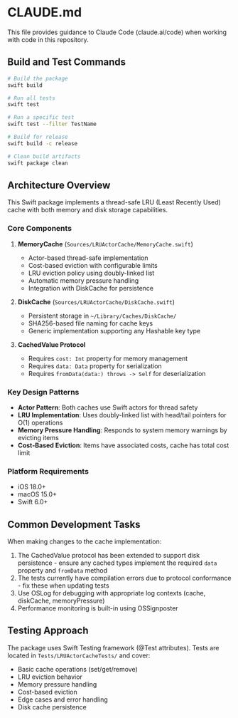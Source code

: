 # CLAUDE.md

This file provides guidance to Claude Code (claude.ai/code) when working with code in this repository.

## Build and Test Commands

```bash
# Build the package
swift build

# Run all tests
swift test

# Run a specific test
swift test --filter TestName

# Build for release
swift build -c release

# Clean build artifacts
swift package clean
```

## Architecture Overview

This Swift package implements a thread-safe LRU (Least Recently Used) cache with both memory and disk storage capabilities.

### Core Components

1. **MemoryCache** (`Sources/LRUActorCache/MemoryCache.swift`)
   - Actor-based thread-safe implementation
   - Cost-based eviction with configurable limits
   - LRU eviction policy using doubly-linked list
   - Automatic memory pressure handling
   - Integration with DiskCache for persistence

2. **DiskCache** (`Sources/LRUActorCache/DiskCache.swift`)
   - Persistent storage in `~/Library/Caches/DiskCache/`
   - SHA256-based file naming for cache keys
   - Generic implementation supporting any Hashable key type

3. **CachedValue Protocol**
   - Requires `cost: Int` property for memory management
   - Requires `data: Data` property for serialization
   - Requires `fromData(data:) throws -> Self` for deserialization

### Key Design Patterns

- **Actor Pattern**: Both caches use Swift actors for thread safety
- **LRU Implementation**: Uses doubly-linked list with head/tail pointers for O(1) operations
- **Memory Pressure Handling**: Responds to system memory warnings by evicting items
- **Cost-Based Eviction**: Items have associated costs, cache has total cost limit

### Platform Requirements

- iOS 18.0+
- macOS 15.0+
- Swift 6.0+

## Common Development Tasks

When making changes to the cache implementation:

1. The CachedValue protocol has been extended to support disk persistence - ensure any cached types implement the required `data` property and `fromData` method
2. The tests currently have compilation errors due to protocol conformance - fix these when updating tests
3. Use OSLog for debugging with appropriate log contexts (cache, diskCache, memoryPressure)
4. Performance monitoring is built-in using OSSignposter

## Testing Approach

The package uses Swift Testing framework (@Test attributes). Tests are located in `Tests/LRUActorCacheTests/` and cover:
- Basic cache operations (set/get/remove)
- LRU eviction behavior
- Memory pressure handling
- Cost-based eviction
- Edge cases and error handling
- Disk cache persistence